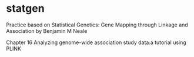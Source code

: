 # statgen
Practice based on Statistical Genetics: Gene Mapping through Linkage and Association by Benjamin M Neale

Chapter 16 Analyzing genome-wide association study data:a tutorial using PLINK
